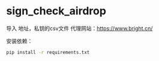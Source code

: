 # sign_check_airdrop


导入 地址，私钥的csv文件
代理网站：https://www.bright.cn/

安装依赖：

```bash
pip install -r requirements.txt
